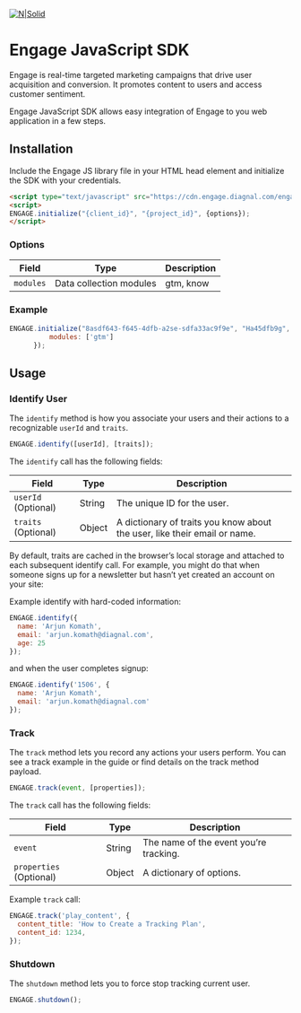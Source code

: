 [![N|Solid](http://i.imgur.com/iz9YsTS.png)](https://diagnal.com)
# Engage JavaScript SDK #

Engage is real-time targeted marketing campaigns that drive user acquisition and conversion.
It promotes content to users and access customer sentiment.

Engage JavaScript SDK allows easy integration of Engage to you web application in a few steps.

## Installation
Include the Engage JS library file in your HTML head element and initialize the SDK with your credentials.
```html
<script type="text/javascript" src="https://cdn.engage.diagnal.com/engage-core.js"></script>
<script>
ENGAGE.initialize("{client_id}", "{project_id}", {options});
</script>
```
### Options

| Field           | Type                    | Description
| --------------- | ----------------------- | -------------
| `modules`       | Data collection modules | gtm, know

### Example

```javascript
ENGAGE.initialize("8asdf643-f645-4dfb-a2se-sdfa33ac9f9e", "Ha45dfb9g", {
          modules: ['gtm']
      });
```

## Usage

### Identify User

The `identify` method is how you associate your users and their actions to a recognizable `userId` and `traits`.

```javascript
ENGAGE.identify([userId], [traits]);
```

The `identify` call has the following fields:

| Field                     | Type                    | Description
| ------------------------- | ----------------------- | -------------
| `userId` (Optional)       | String                  | The unique ID for the user.
| `traits` (Optional)       | Object                  | A dictionary of traits you know about the user, like their email or name.

By default, traits are cached in the browser’s local storage and attached to each subsequent identify call. For example, you might do that when someone signs up for a newsletter but hasn’t yet created an account on your site:

Example identify with hard-coded information:
```javascript
ENGAGE.identify({
  name: 'Arjun Komath',
  email: 'arjun.komath@diagnal.com',
  age: 25
});
```

and when the user completes signup:

```javascript
ENGAGE.identify('1506', {
  name: 'Arjun Komath',
  email: 'arjun.komath@diagnal.com'
});
```

### Track

The `track` method lets you record any actions your users perform. You can see a track example in the guide or find details on the track method payload.

```javascript
ENGAGE.track(event, [properties]);
```

The `track` call has the following fields:

| Field                     | Type                    | Description
| ------------------------- | ----------------------- | -------------
| `event`                   | String                  | The name of the event you’re tracking.
| `properties` (Optional)   | Object                  | A dictionary of options.

Example `track` call:

```javascript
ENGAGE.track('play_content', {
  content_title: 'How to Create a Tracking Plan',
  content_id: 1234,
});
```

### Shutdown

The `shutdown` method lets you to force stop tracking current user.

```javascript
ENGAGE.shutdown();
```
